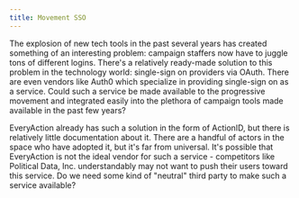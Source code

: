 ```yaml
---
title: Movement SSO
---
```


The explosion of new tech tools in the past several years has created something of an interesting problem: campaign staffers now have to juggle tons of different logins. There's a relatively ready-made solution to this problem in the technology world: single-sign on providers via OAuth. There are even vendors like Auth0 which specialize in providing single-sign on as a service. Could such a service be made available to the progressive movement and integrated easily into the plethora of campaign tools made available in the past few years?

EveryAction already has such a solution in the form of ActionID, but there is relatively little documentation about it. There are a handful of actors in the space who have adopted it, but it's far from universal. It's possible that EveryAction is not the ideal vendor for such a service - competitors like Political Data, Inc. understandably may not want to push their users toward this service. Do we need some kind of "neutral" third party to make such a service available?